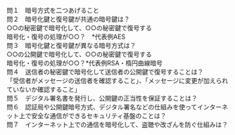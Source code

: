問１　暗号方式を二つあげること  
問２　暗号化鍵と復号鍵が共通の暗号鍵は？  
○○の秘密鍵で暗号化して、○○の秘密鍵で復号する  
暗号化・復号の処理が○○？　*代表例AES  
問３　暗号化鍵と復号鍵が異なる暗号方式は？  
○○の公開鍵で暗号化して、○○の秘密鍵で復号する  
暗号化・復号の処理が○○？*代表例RSA・楕円曲線暗号  
問４　送信者の秘密鍵で暗号化して送信者の公開鍵で復号することは？  
「受信者がメッセージの送信者を確認すること」、「メッセージに変更が加えられていないか確認すること」  
問５　デジタル署名書を発行し、公開鍵の正当性を保証することは？  
問６　認証局や公開鍵暗号方式、デジタル署名などの仕組みを使ってインターネット上で安全な通信ができるセキュリティ基盤のことは？  
問７　インターネット上での通信を暗号化して、盗聴や改ざんを防ぐ仕組みは？
  
